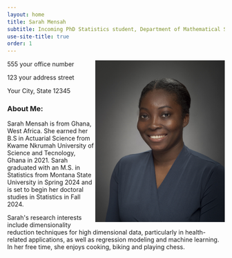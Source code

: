 ```yaml
---
layout: home
title: Sarah Mensah
subtitle: Incoming PhD Statistics student, Department of Mathematical Sciences, Montana State University
use-site-title: true
order: 1
---
```


<img align="right" src="/images/prof_pic.jpg" alt="" width="300">
<p>555 your office number</p>
<p>123 your address street</p>
<p>Your City, State 12345</p>


### About Me:


Sarah Mensah is from Ghana, West Africa. She earned her B.S in Actuarial Science from Kwame Nkrumah 
University of Science and Tecnology, Ghana in 2021. Sarah graduated with an M.S. in Statistics from 
Montana State University in Spring 2024 and is set to begin her doctoral studies in Statistics in Fall 2024.


Sarah's research interests include dimensionality reduction techniques for high dimensional data, particularly 
in health-related applications, as well as regression modeling and machine learning. In her free time, she enjoys
 cooking, biking and playing chess.






